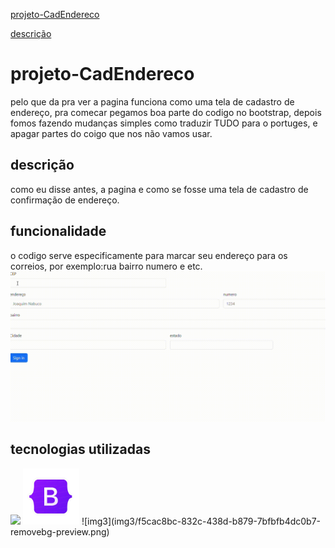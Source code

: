 
[projeto-CadEndereco](#projeto-cadendereco)

[descrição](#--descri%C3%A7%C3%A3o)



# projeto-CadEndereco
 pelo que da pra ver a pagina funciona como uma tela de cadastro de endereço, pra comecar pegamos boa parte do codigo no bootstrap, depois fomos fazendo mudanças simples como traduzir TUDO para o portuges, e apagar partes do coigo que nos não vamos usar.

 ##  descrição
 como eu disse antes, a pagina e como se fosse uma tela de cadastro de confirmação de endereço.
 ## funcionalidade
o codigo serve especificamente para marcar seu endereço para os correios, por exemplo:rua bairro  numero e etc.
 ![gif](gif/20230920-1533-46.7249721.gif)
## tecnologias utilizadas
<img src="img/6f5c808-2ac6-411b-8f21-4fe0762e66da-removebg-preview.png" width="90px">
<img src="img2/d7813419-4c70-44df-a4d6-b651bbaded86-removebg-preview.png" width="90px">
![img3](img3/f5cac8bc-832c-438d-b879-7bfbfb4dc0b7-removebg-preview.png)